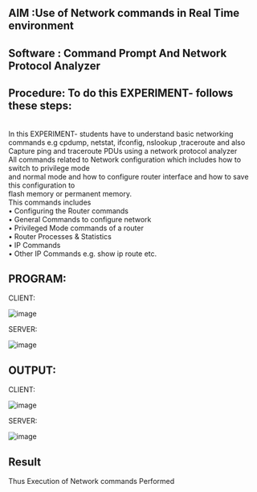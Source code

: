  
## AIM :Use of Network commands in Real Time environment
## Software : Command Prompt And Network Protocol Analyzer
## Procedure: To do this EXPERIMENT- follows these steps:
<BR>
In this EXPERIMENT- students have to understand basic networking commands e.g cpdump, netstat, ifconfig, nslookup ,traceroute and also Capture ping and traceroute PDUs using a network protocol analyzer 
<BR>
All commands related to Network configuration which includes how to switch to privilege mode
<BR>
and normal mode and how to configure router interface and how to save this configuration to
<BR>
flash memory or permanent memory.
<BR>
This commands includes
<BR>
• Configuring the Router commands
<BR>
• General Commands to configure network
<BR>
• Privileged Mode commands of a router 
<BR>
• Router Processes & Statistics
<BR>
• IP Commands
<BR>
• Other IP Commands e.g. show ip route etc.
<BR>

## PROGRAM:

CLIENT:

![image](https://github.com/user-attachments/assets/1ae4e48e-c160-423a-b799-ba1ec2f3e2a8)

SERVER:

![image](https://github.com/user-attachments/assets/6418230a-4b39-4360-b182-a056710f3476)

## OUTPUT:

CLIENT:

![image](https://github.com/user-attachments/assets/a18161d6-4c29-4904-8c17-0e9c3ca3d0ea)

SERVER:

![image](https://github.com/user-attachments/assets/9d1916fa-f0ab-4111-af06-de7bcfc296b6)

## Result
Thus Execution of Network commands Performed 
